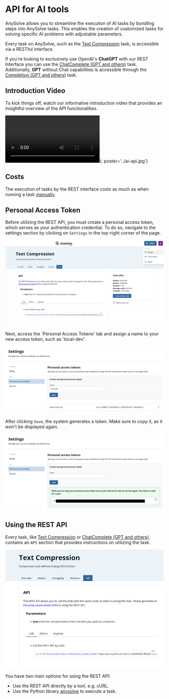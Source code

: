 # API for AI tools

AnySolve allows you to streamline the execution of AI tasks by bundling steps into AnySolve tasks. This enables the creation of customized tasks for solving specific AI problems with adjustable parameters.

Every task on AnySolve, such as the [Text Compression](https://www.anysolve.ai/tools/u-806494eb1fbfb39f-text-compression?version=1.0.0) task, is accessible via a RESTful interface.

If you're looking to exclusively use OpenAI's **ChatGPT** with our REST Interface you can use the [ChatComplete (GPT and others)](https://www.anysolve.ai/tools/intern-gpt-chat-completion) task. Additionally, **GPT** without Chat capabilities is accessible through the [Completion (GPT and others)](https://www.anysolve.ai/tools/intern-gpt-completion) task.

## Introduction Video

To kick things off, watch our informative introduction video that provides an insightful overview of the API functionalities.

![type:video](ai-api.mp4){: poster='../ai-api.jpg'}

## Costs

The execution of tasks by the REST interface costs as much as when running a task [manually](https://www.anysolve.ai/pricing).

## Personal Access Token

Before utilizing the REST API, you must create a personal access token, which serves as your authentication credential. To do so, navigate to the settings section by clicking on `Settings` in the top-right corner of the page.

![Screenshot](pat-settings.png)

Next, access the `Personal Access Tokens' tab and assign a name to your new access token, such as 'local-dev'.

![Screenshot](pat-token.png)

After clicking `Save`, the system generates a token. Make sure to copy it, as it won't be displayed again.

![Screenshot](pat-created.png)

## Using the REST API

Every task, like [Text Compression](https://www.anysolve.ai/tools/u-806494eb1fbfb39f-text-compression?version=1.0.0) or [ChatComplete (GPT and others)](https://www.anysolve.ai/tools/intern-gpt-chat-completion), contains an `API` section that provides instructions on utilizing the task.

![Screenshot](pat-task.png)

You have two main options for using the REST API:

- Use the REST API directly by a tool, e.g. cURL.
- Use the Python library [anysolve](https://github.com/BlackriverOrg/anysolve) to execute a task.
